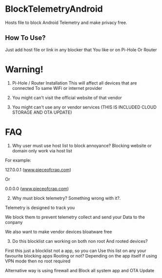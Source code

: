# BlockTelemetryAndroid
Hosts file to block Android Telemetry and make privacy free.


## How To Use?
Just add host file or link in any blocker that
You like or on Pi-Hole Or Router

# Warning!

1. Pi-Hole / Router Installation
This will affect all devices that are connected
To same WiFi or internet provider

2. You might can't visit the official website of that vendor
3. You might can't use any or vendor services
(THIS IS INCLUDED CLOUD STORAGE AND OTA UPDATE)

# FAQ
1. Why user must use host list to block annoyance?
Blocking website or domain only work via host list

For example:

127.0.0.1 (www.pieceofcrap.com)

Or

0.0.0.0 (www.pieceofcrap.com)

2. Why must block telemetry? Something wrong with it?.

Telemetry is designed to track you 

We block them to prevent telemetry collect and send your
Data to the conpany 

We also want to make vendor devices bloatware free

3. Do this blocklist can working on both non root
And rooted devices?

First this just a blocklist not a app,
so you can Use this list
on any your favourite blocking apps
Rooting or not? Depending on the app itself
if using VPN mode then no root required

Alternative way is using firewall and
Block all system app and OTA Update
